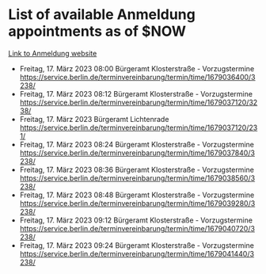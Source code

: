 # List of available Anmeldung appointments as of $NOW
[Link to Anmeldung website](https://service.berlin.de/terminvereinbarung/termin/tag.php?termin=1&anliegen[]=120686&dienstleisterlist=122210,122217,327316,122219,327312,122227,327314,122231,327346,122243,327348,122254,122252,329742,122260,329745,122262,329748,122271,327278,122273,327274,122277,327276,330436,122280,327294,122282,327290,122284,327292,122291,327270,122285,327266,122286,327264,122296,327268,150230,329760,122297,327286,122294,327284,122312,329763,122314,329775,122304,327330,122311,327334,122309,327332,317869,122281,327352,122279,329772,122283,122276,327324,122274,327326,122267,329766,122246,327318,122251,327320,122257,327322,122208,327298,122226,327300&herkunft=http%3A%2F%2Fservice.berlin.de%2Fdienstleistung%2F120686%2F)
- Freitag, 17. März 2023 08:00 Bürgeramt Klosterstraße - Vorzugstermine https://service.berlin.de/terminvereinbarung/termin/time/1679036400/3238/
- Freitag, 17. März 2023 08:12 Bürgeramt Klosterstraße - Vorzugstermine https://service.berlin.de/terminvereinbarung/termin/time/1679037120/3238/
- Freitag, 17. März 2023  Bürgeramt Lichtenrade https://service.berlin.de/terminvereinbarung/termin/time/1679037120/231/
- Freitag, 17. März 2023 08:24 Bürgeramt Klosterstraße - Vorzugstermine https://service.berlin.de/terminvereinbarung/termin/time/1679037840/3238/
- Freitag, 17. März 2023 08:36 Bürgeramt Klosterstraße - Vorzugstermine https://service.berlin.de/terminvereinbarung/termin/time/1679038560/3238/
- Freitag, 17. März 2023 08:48 Bürgeramt Klosterstraße - Vorzugstermine https://service.berlin.de/terminvereinbarung/termin/time/1679039280/3238/
- Freitag, 17. März 2023 09:12 Bürgeramt Klosterstraße - Vorzugstermine https://service.berlin.de/terminvereinbarung/termin/time/1679040720/3238/
- Freitag, 17. März 2023 09:24 Bürgeramt Klosterstraße - Vorzugstermine https://service.berlin.de/terminvereinbarung/termin/time/1679041440/3238/
